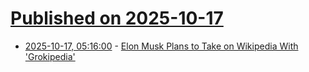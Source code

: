 # [Published on 2025-10-17](index.md)

* [2025-10-17, 05:16:00](https://soylentnews.org/article.pl?sid=25/10/16/0117201&from=rss) - [Elon Musk Plans to Take on Wikipedia With 'Grokipedia'](https://soylentnews.org/article.pl?sid=25/10/16/0117201&from=rss)
